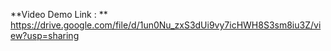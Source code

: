 **Video Demo Link : **  https://drive.google.com/file/d/1un0Nu_zxS3dUi9vy7icHWH8S3sm8iu3Z/view?usp=sharing
